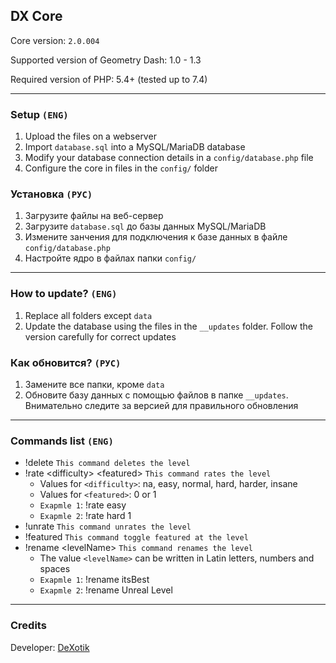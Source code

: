 ## DX Core

Core version: `2.0.004`

Supported version of Geometry Dash: 1.0 - 1.3

Required version of PHP: 5.4+ (tested up to 7.4)

---

### Setup `(ENG)`

1. Upload the files on a webserver
2. Import `database.sql` into a MySQL/MariaDB database
3. Modify your database connection details in a `config/database.php` file
4. Configure the core in files in the `config/` folder


### Установка `(РУС)`

1. Загрузите файлы на веб-сервер
2. Загрузите `database.sql` до базы данных MySQL/MariaDB
3. Измените занчения для подключения к базе данных в файле `config/database.php`
4. Настройте ядро в файлах папки `config/`

---

### How to update? `(ENG)`

1. Replace all folders except `data`
2. Update the database using the files in the `__updates` folder. Follow the version carefully for correct updates

### Как обновится? `(РУС)`

1. Замените все папки, кроме `data`
2. Обновите базу данных с помощью файлов в папке `__updates`. Внимательно следите за версией для правильного обновления

---

### Commands list `(ENG)`
* !delete `This command deletes the level`
* !rate \<difficulty\> \<featured\> `This command rates the level`
  * Values for `<difficulty>`: na, easy, normal, hard, harder, insane
  * Values for `<featured>`: 0 or 1
  * `Exapmle 1`: !rate easy
  * `Exapmle 2`: !rate hard 1
* !unrate `This command unrates the level`
* !featured `This command toggle featured at the level`
* !rename \<levelName\> `This command renames the level`
  * The value `<levelName>` can be written in Latin letters, numbers and spaces
  * `Exapmle 1`: !rename itsBest
  * `Exapmle 2`: !rename Unreal Level

---

### Credits

Developer: [DeXotik](https://vk.com/dexotik)
